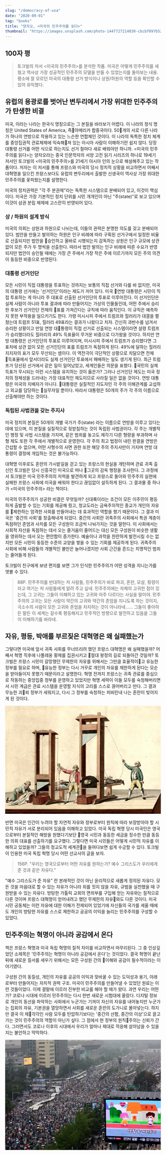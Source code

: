 ```yaml
---
slug: "/democracy-of-usa"
date: "2020-09-01"
tag: "books"
title: "양자오, <미국의 민주주의를 읽다>"
thumbnail: "https://images.unsplash.com/photo-1447727214830-cbcbf097b52c"
---
```


## 100자 평

> 토크빌의 저서 <미국의 민주주의>를 분석한 작품. 미국은 어떻게 민주주의를 세웠고 역사상 가장 성공적인 민주주의 모델을 만들 수 있었는지를 돌아보는 내용. 평소에 잘 모르던 미국의 대통령 선거 방식이나 상원/하원의 역할 등을 확인할 수 있어 유익했다.

## 유럽의 용광로를 벗어난 변두리에서 가장 위대한 민주주의가 탄생한 비결

미국, 이라는 나라는 한국식 명칭으로는 그 본질을 바라보기 어렵다. 이 나라의 정식 명칭은 United States of America, 즉아메리카 합중국이다. 50개의 서로 다른 나라가 하나의 연방으로 작용하고 있는 느슨한 연합체인 것이다. 이 나라의 독특한 정치 체계를 중앙집권적 관료체제에 익숙해져 있는 아시아 사람이 이해하기란 쉽지 않다. 당장 대통령 선거를 어떤 식으로 하는지도 선거 철마다 새로 배워야만 하니까. <미국의 민주주의를 읽다>는 양자오라는 중국 인문학자의 서양 고전 읽기 시리즈의 하나로 19세기 저서인 토크빌의 <미국의 민주주의>를 21세기 아시아 인의 눈으로 해설해주고 있는 작품이다. 저자는 이 저서를 통해 프랑스와 미국의 당시 정치적 상황을 비교하면서 어째서 대혁명을 일으킨 프랑스보다도 유럽의 변두리에서 출발한 신생국이 역사상 가장 위대한 민주주의를 꽃피웠는지를 설명한다.

미국의 정치권력은 "각 주 분권제"라는 독특한 시스템으로 분배되어 있고, 이것이 핵심이다. 미국은 가장 기본적인 정치 단위를 시민 개개인이 아닌 "주(state)"로 보고 있으며 이것이 삼권 분립 체제에 고스란히 반영되어 있다.

### 상 / 하원의 설계 방식

미국의 의회는 상원과 하원으로 나뉘는데, 이들의 권력은 분명한 의도를 갖고 분배되어 있다. 법안을 만들고 발의하는 하원은 인구 비례에 따라 구획된 선거구에서 일정한 비율로 선출되지만 법안을 승인하고 올바로 시행되는지 감독하는 상원은 인구 규모에 상관 없이 모든 주가 두 명씩을 선출한다. 따라서 법안 발의는 인구 비례에 따른 수요가 반영되지만 법안이 승인될 때에는 가장 큰 주에서 가장 작은 주에 이르기까지 모든 주의 의견이 동등한 비중으로 반영된다.

### 대통령 선거인단

모든 시민이 직접 대통령을 투표하는 것까지는 보통의 직접 선거와 다를 바 없지만, 미국의 대통령 선거에는 '선거인단'이라는 제도가 끼어 있다. 미국 연방 대통령은 시민이 직접 투표하는 게 아니라 주 대표로 선출된 선거인단의 투표로 이루어진다. 이 선거인단은 실제 사람이 아니라 투표 결과에 따라 만들어지는 가상의 인물들인데, 어떤 주에서 승리한 후보가 선거인단 전체의 표를 가져간다는 규칙에 따라 움직인다. 이 규칙은 예측하지 못한 부작용을 일으키기도 한다. 가령 미시시피 주에서 트럼프와 힐러리가 대결을 펼쳤는데 트럼프 51표, 힐러리 49표라는 결과가 나왔다고 치자. 간신히 과반수를 넘겨서 승리한 상황이고 만일 연방 대통령이 직접 선거로 선출되는 시스템이라면 설령 트럼프가 승리했더라도 힐러리의 49% 득표율이 무거운 비중으로 다가왔을 것이다. 하지만 연방 대통령은 선거인단의 투표로 이루어지며, 미시시피 주에서 트럼프가 승리했다면 그 표차에 상관 없이 모든 선거인단의 표를 트럼프가 독점하게 된다. 49%에 달하는 힐러리 지지자의 표가 모두 무산되는 셈이다. 이 역전극이 극단적인 상황으로 치달으면 전체 득표율에서 앞서더라도 실제 선거인단 투표에서 패배하는 일도 생기게 된다. 최근 트럼프가 당선된 선거에서 같은 일이 일어났었고, 세계인들은 의문을 표했다. 국민의 실제 득표가 무시되는 이런 시스템을 유지하는 것이 옳은가? 그러나 선거인단 제도는 미국 정치의 정체성을 드러내는 가장 대표적인 제도이므로 사라질 일은 없을 것이다. 연방 대통령은 미국의 지배자가 아니다. 대통령은 실질적인 지도자인 각 주의 이해관계를 교섭하고 외교를 담당하는 실무자일 뿐이다. 따라서 대통령은 50개의 주가 각 주의 이름으로 선출해야만 하는 것이다.

### 독립된 사법권을 갖는 주지사

미국 정치의 본질은 50개의 개별 국가가 주(state) 라는 이름으로 연방을 이루고 있다는 데에 있으며, 이 본질을 실질적으로 뒷받침하는 것이 독립된 사법권이다. 각 주는 개별적인 행정 및 사법 시스템을 가지며, 같은 범죄를 놓고도 제각기 다른 형량을 부과하며 사형 제도 또한 각 주에서 개별적으로 운영한다. 각 주의 최고 법정이 내린 판결을 연방은 간섭할 수 없으며, 어떤 사형수의 사면 권한 또한 해당 주의 주지사만이 가지며 연방 대통령이 결정에 개입하는 것은 불가능하다.

대혁명 이후로도 혼란의 가시밭길을 걷고 있는 프랑스의 현실을 개탄하며 관료 귀족 출신인 토크빌은 당시 신흥국인 미국으로 떠나 그곳의 감옥 행정을 조사한다. 그 과정에서 토크빌은 미국 민주주의의 저력을 발견하게 되고 프랑스로 돌아와 민주주의 실현에 실패한 프랑스 사회에 미국을 배워야 한다고 끊임없이 설득하게 된다. 그 결과물 중 하나가 <미국의 민주주의> 라는 책이다.

미국의 민주주의가 성공한 비결은 무엇일까?  신대륙이라는 조건이 모든 이주민이 평등하게 출발할 수 있는 기회를 제공해 줬고, 청교도라는 금욕주의적인 종교가 개인의 자유를 제한하는 엄격한 사회를 만들어내는 데 효과적인 역할을 했기 때문이다. 그 결과 미국은 '중간의 사회'를 창출해내게 되었다. 중간의 사회란 귀족주의 사회에서 특권 계층이 독점하던 존엄과 사치를 모든 구성원이 조금씩 나눠가지는 것을 말한다. 이 사회에서는 사회적 자산을 독점하는 데서 오는 즐거움이 줄어드는 대신 모든 구성원이 비슷한 생활을 영위하는 데서 오는 편안함이 증가한다. 예술이나 과학을 찬란하게 발전시킬 수는 없지만 모든 시민이 동등한 수준의 교양을 쌓을 수 있는 기회를 제공하게 된다. 귀족주의 사회에 비해 사람들의 개별적인 불만은 늘어나겠지만 사회 근간을 흔드는 치명적인 범죄는 줄어들게 된다.

토크빌이 친구에게 보낸 편지를 보면 그가 인식한 민주주의가 어떤 성격을 지니는가를 엿볼 수 있다.

> 88P. 민주주의를 반대하는 저 사람들, 민주주의가 바로 파괴, 혼란, 모살, 횡령이라고 여기는 저 사람들에게 알려 주고 싶네. 민주주의에는 자체의 고귀한 점이 있는데, 그 고귀는 그들이 이해하고 있는 고귀와 아주 다르다는 사실을 말이야. 민주주의의 고귀는 모든 사람이 약간의 고귀와 약간의 존엄을 지니도록 하는 것이지, 극소수의 사람이 모든 고귀와 존엄을 차지하는 것이 아니라네...... 그들이 좋아하든 말든 이 세계는 갈수록 평등해지고 민주적인 방향으로 발전하고 있음을 그들이 이해하기를 바라네.

## 자유, 평등, 박애를 부르짖은 대혁명은 왜 실패했는가

그렇다면 미국에 앞서 귀족 사회를 무너뜨리려 했던 프랑스 대혁명은 왜 실패했을까? 어째서 혁명 직후에 나폴레옹 황제를 집권시키고 절대 왕정의 길로 되돌아간 것일까? 토크빌은 프랑스 시민이 갈망했던 무제한의 자유를 위해서는 그만큼 효율적이고 유능한 정부를 필요로 하며, 유능한 정부는 다시 거꾸로 개인의 자유를 제한하게 된다는 모순을 받아들이지 못했기 때문이라고 설명한다. 혁명 전까지 프랑스는 귀족 관료를 중심으로 작동하는 중앙집중 정부를 운영하고 있었지만 혁명 세력이 이들 모두를 숙청해버리면서 시민 계급은 관료 시스템을 운영할 지식의 고리를 스스로 끊어버리고 만다. 그 결과 무능한 괴뢰 정부가 세워지고, 다시 그 정부를 숙청하는 피비린내 나는 혼란이 빚어지게 된 것이다.

![democracy_01](./images/democracy_01.jpg)

반면 미국은 인간이 누려야 할 자연적 자유와 정부로부터 원칙에 따라 보장받아야 할 시민적 자유가 서로 분리되어 있음을 이해하고 있었다. 미국 독립 혁명 당시 미국인은 영국으로부터 본질적인 해방을 원했다기보단 영국 시민과 동등한 세금을 징수한 만큼 동등한 의회 대표를 선출하기를 요구했다. 그렇다면 미국 시민들은 어떻게 시민적 자유를 이해하고 있었을까? 그들의 청교도적 세계관을 들여다보면 쉽게 수긍할 수 있다. 토크빌이 인용한 미국 독립 혁명 당시 어떤 선교사의 글을 보자.

> 156P. "우리는 영국으로부터 어떤 자유를 원하는가? 예수 그리스도가 우리에게 준 것과 같은 자유다."

"예수 그리스도가 준 자유" 란 본래적인 것이 아닌 윤리적으로 새롭게 정의된 자유다. 모든 것을 마음대로 할 수 있는 자유가 아니라 죄를 짓지 않을 자유, 규범을 실천했을 때 구원받을 수 있는 자유다. 방탕한 가톨릭 교회의 면죄부를 구입해 얻는 자유와는 질적으로 다른 것이며 프랑스 대혁명이 얻어내려고 했던 무제한의 자유와도 다른 것이다. 미국 시민 공동체는 이런 자유에 대한 이해가 전제되어 있었기에 자신들의 국가를 세울 때에도 개인의 방탕한 자유를 스스로  제한하고 공공의 이익을 늘리는 민주주의를 구성할 수 있었다.

## 민주주의는 혁명이 아니라 공감에서 온다

책은 프랑스 혁명과 미국 독립 혁명의 질적 차이를 비교하면서 마무리된다. 그 중 인상깊었던 소제목은 '민주주의는 혁명이 아니라 공감에서 온다'는 것이었다. 결국 혁명이 끝난 뒤에 새로운 질서를 세우기 위해서는 모든 구성원 간의 이해와 공감이 필수적이라는 이야기였다.

구성원 간의 동질성, 개인의 자유를 공공의 이익과 맞바꿀 수 있는 도덕성과 용기, 아래로부터 만들어지는 자치적 권력 구조. 미국이 민주주의를 만들어낼 수 있었던 원료는 이런 것들이었다. 이제 결말에 이르러 진부한 비교를 해야 할 때가 왔다. 과연 우리는 어떤가? 코로나 시대에 이르러 민주주의는 다시 한번 새로운 시험대에 올랐다. 디지털 정보로 개인의 동선을 파악하는 사회에서 누군가는 기꺼이 자신의 자유를 내어놓지만 누군가는 집회의 자유, 기본권을 열망하면서 사회를 새로운 혼란의 도가니로 몰아넣는다. 하지만 결국 이 제각각인 사람 모두를 탄압하기보다는 '중간의 선함, 중간의 이상'으로 끌고 가는 것이 민주주의의 역할이 아닌가 싶다. 그 점에서 현 정부의 원칙주의는 신뢰가 간다. 그러면서도 코로나 이후의 시대에서 우리가 얼마나 제대로 적응해 살아남을 수 있을지는 불안하고 막막하다.

![democracy_02](./images/democracy_02.jpg)
